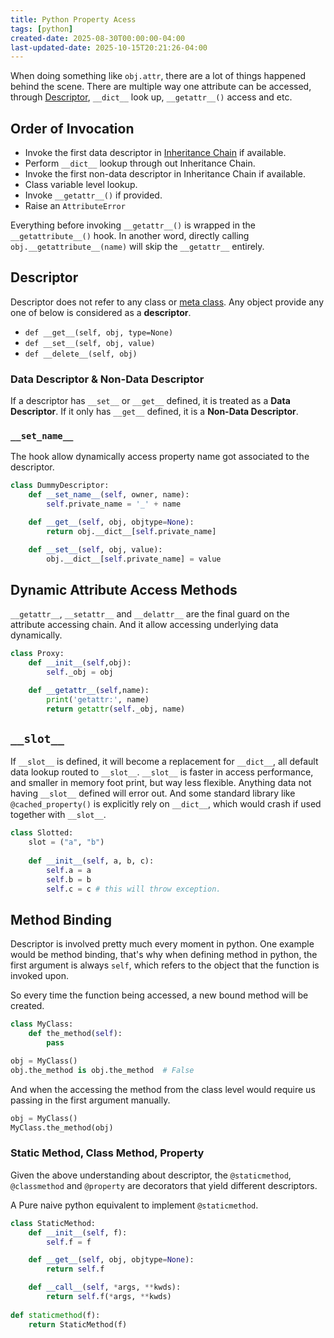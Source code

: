 ```yaml
---
title: Python Property Acess
tags: [python]
created-date: 2025-08-30T00:00:00-04:00
last-updated-date: 2025-10-15T20:21:26-04:00
---
```


When doing something like `obj.attr`, there are a lot of things happened behind the scene. There are multiple way one attribute can be accessed, through [Descriptor](#Descriptor), `__dict__` look up, `__getattr__()` access and etc.

## Order of Invocation

- Invoke the first data descriptor in [Inheritance Chain](note/by/developer/python_inheritance.md) if available.
- Perform `__dict__` lookup through out Inheritance Chain.
- Invoke the first non-data descriptor in Inheritance Chain if available.
- Class variable level lookup.
- Invoke `__getattr__()` if provided.
- Raise an `AttributeError`

Everything before invoking `__getattr__()` is wrapped in the `__getattribute__()` hook. In another word, directly calling `obj.__getattribute__(name)` will skip the `__getattr__` entirely.

## Descriptor

Descriptor does not refer to any class or [meta class](note/by/developer/drafts/python_meta_programming.md). Any object provide any one of below is considered as a **descriptor**.

- `def __get__(self, obj, type=None)`
- `def __set__(self, obj, value)`
- `def __delete__(self, obj)`

### Data Descriptor & Non-Data Descriptor

If a descriptor has `__set__` or `__get__` defined, it is treated as a **Data Descriptor**. If it only has `__get__` defined, it is a **Non-Data Descriptor**.

### `__set_name__`

The hook allow dynamically access property name got associated to the descriptor.

``` python
class DummyDescriptor:
    def __set_name__(self, owner, name):
        self.private_name = '_' + name

    def __get__(self, obj, objtype=None):
        return obj.__dict__[self.private_name]

    def __set__(self, obj, value):
        obj.__dict__[self.private_name] = value
```

## Dynamic Attribute Access Methods

`__getattr__`, `__setattr__` and `__delattr__` are the final guard on the attribute accessing chain. And it allow accessing underlying data dynamically.

``` python
class Proxy:
	def __init__(self,obj):
		self._obj = obj

	def __getattr__(self,name):
		print('getattr:', name)
		return getattr(self._obj, name)
```

## `__slot__`

If `__slot__` is defined, it will become a replacement for `__dict__`, all default data lookup routed to `__slot__`. `__slot__` is faster in access performance, and smaller in memory foot print, but way less flexible. Anything data not having `__slot__` defined will error out. And some standard library like `@cached_property()` is explicitly rely on `__dict__`, which would crash if used together with `__slot__`.

```python
class Slotted:
	slot = ("a", "b")
	
	def __init__(self, a, b, c):
		self.a = a
		self.b = b
		self.c = c # this will throw exception.
```

## Method Binding

Descriptor is involved pretty much every moment in python. One example would be method binding, that's why when defining method in python, the first argument is always `self`, which refers to the object that the function is invoked upon.

So every time the function being accessed, a new bound method will be created.

```python
class MyClass:
	def the_method(self): 
		pass

obj = MyClass()
obj.the_method is obj.the_method  # False
```

And when the accessing the method from the class level would require us passing in the first argument manually.

```python
obj = MyClass()
MyClass.the_method(obj)
```

### Static Method, Class Method, Property

Given the above understanding about descriptor, the `@staticmethod`, `@classmethod` and `@property` are decorators that yield different descriptors.

A Pure naive python equivalent to implement `@staticmethod`.

```python
class StaticMethod:
    def __init__(self, f):
        self.f = f

    def __get__(self, obj, objtype=None):
        return self.f

    def __call__(self, *args, **kwds):
        return self.f(*args, **kwds)
        
def staticmethod(f):
	return StaticMethod(f)
```